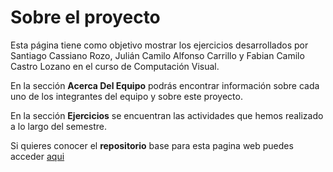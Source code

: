 # Sobre el proyecto

Esta página tiene como objetivo mostrar los ejercicios desarrollados por Santiago Cassiano Rozo, Julián Camilo Alfonso Carrillo y Fabian Camilo Castro Lozano en el curso de Computación Visual.
 
En la sección **Acerca Del Equipo** podrás encontrar información sobre cada uno de los integrantes del equipo y sobre este proyecto.

En la sección **Ejercicios** se encuentran las actividades que hemos realizado a lo largo del semestre.

Si quieres conocer el **repositorio** base para esta pagina web puedes acceder [aqui](https://github.com/visualComputing2023-1-SJF/showcase)